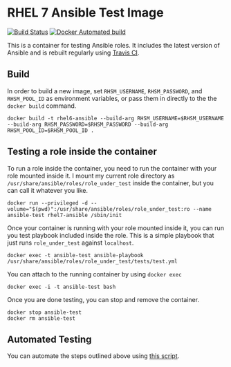 # RHEL 7 Ansible Test Image #
[![Build Status](https://travis-ci.org/samdoran/docker-rhel7-ansible.svg?branch=master)](https://travis-ci.org/samdoran/docker-rhel7-ansible) [![Docker Automated build](https://img.shields.io/docker/automated/samdoran/ubuntu12-ansible.svg?maxAge=2592000)](https://hub.docker.com/r/samdoran/rhel7-ansible)

This is a container for testing Ansible roles. It includes the latest version of Ansible and is rebuilt regularly using [Travis CI](https://travis-ci.org).

## Build ##

In order to build a new image, set `RHSM_USERNAME`, `RHSM_PASSWORD`, and `RHSM_POOL_ID` as environment variables, or pass them in directly to the the `docker build` command.

    docker build -t rhel6-ansible --build-arg RHSM_USERNAME=$RHSM_USERNAME --build-arg RHSM_PASSWORD=$RHSM_PASSWORD --build-arg RHSM_POOL_ID=$RHSM_POOL_ID .

## Testing a role inside the container ##

To run a role inside the container, you need to run the container with your role mounted inside it. I mount my current role directory as `/usr/share/ansible/roles/role_under_test` inside the container, but you can call it whatever you like.

    docker run --privileged -d --volume="$(pwd)":/usr/share/ansible/roles/role_under_test:ro --name ansible-test rhel7-ansible /sbin/init

Once your container is running with your role mounted inside it, you can run you test playbook included inside the role. This is a simple playbook that just runs `role_under_test` against `localhost`.

    docker exec -t ansible-test ansible-playbook /usr/share/ansible/roles/role_under_test/tests/test.yml

You can attach to the running container by using `docker exec`

    docker exec -i -t ansible-test bash

Once you are done testing, you can stop and remove the container.

    docker stop ansible-test
    docker rm ansible-test

## Automated Testing ##

You can automate the steps outlined above using [this script](https://gist.github.com/samdoran/c3d392ee697881fa33a1d1a65814a07b).
